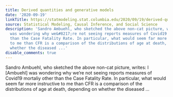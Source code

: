 ```yaml
---
title: Derived quantities and generative models
date: '2020-09-19'
linkTitle: https://statmodeling.stat.columbia.edu/2020/09/19/derived-quantities-and-generative-models/
source: Statistical Modeling, Causal Inference, and Social Science
description: 'Sandro Ambuehl, who sketched the above non-cat picture, writes: I [Ambuehl]
  was wondering why we&#8217;re not seeing reports measures of Covid19 mortaliy other
  than the Case Fatality Rate. In particular, what would seem far more instructive
  to me than CFR is a comparison of the distributions of age at death, depending on
  whether the diseased ...'
disable_comments: true
---
```

Sandro Ambuehl, who sketched the above non-cat picture, writes: I [Ambuehl] was wondering why we&#8217;re not seeing reports measures of Covid19 mortaliy other than the Case Fatality Rate. In particular, what would seem far more instructive to me than CFR is a comparison of the distributions of age at death, depending on whether the diseased ...